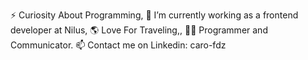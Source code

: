 ⚡ Curiosity About Programming, 🔭 I’m currently working as a frontend developer at Nilus, 🌎 Love For Traveling,, 🧪😄 Programmer and Communicator.
📫 Contact me on Linkedin: caro-fdz
